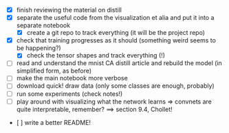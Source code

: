 - [x] finish reviewing the material on distill
- [x] separate the useful code from the visualization et alia and put it into a separate notebook
  - [x] create a git repo to track everything (it will be the project repo)
- [x] check that training progresses as it should (something weird seems to be happening?)
  - [x] check the tensor shapes and track everything (!)
- [ ] read and understand the mnist CA distill article and rebuild the model (in simplified form, as before)
- [ ] make the main notebook more verbose
- [ ] download quick! draw data (only some classes are enough, probably)
- [ ] run some experiments (check notes!)
- [ ] play around with visualizing what the network learns => convnets are quite interpretable, remember? ==> section 9.4, Chollet!
- [ ] write a better README!
